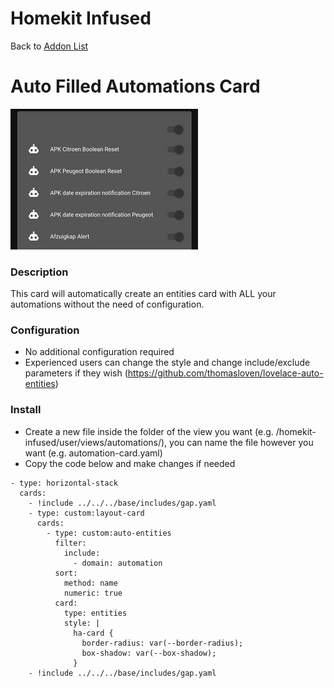 # Homekit Infused

Back to [Addon List](../addon_list.md)

# Auto Filled Automations Card
![Homekit Infused](../images/automations-card.png)

### Description
This card will automatically create an entities card with ALL your automations without the need of configuration.

### Configuration
- No additional configuration required 
- Experienced users can change the style and change include/exclude parameters if they wish (https://github.com/thomasloven/lovelace-auto-entities)

### Install
- Create a new file inside the folder of the view you want (e.g. /homekit-infused/user/views/automations/), you can name the file however you want (e.g. automation-card.yaml)
- Copy the code below and make changes if needed

```
- type: horizontal-stack
  cards:
    - !include ../../../base/includes/gap.yaml
    - type: custom:layout-card
      cards:
        - type: custom:auto-entities
          filter:
            include:
              - domain: automation
          sort:
            method: name
            numeric: true
          card:
            type: entities
            style: |
              ha-card {
                border-radius: var(--border-radius);
                box-shadow: var(--box-shadow);
              }
    - !include ../../../base/includes/gap.yaml
```
